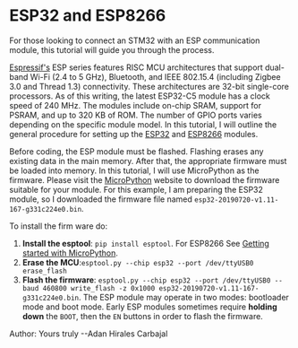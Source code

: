 # ESP32 and ESP8266

For those looking to connect an STM32 with an ESP communication module, this tutorial will guide you through the process.

[Espressif's](https://www.espressif.com/) ESP series features RISC MCU architectures that support dual-band Wi-Fi (2.4 to 5 GHz), Bluetooth, and IEEE 802.15.4 (including Zigbee 3.0 and Thread 1.3) connectivity. These architectures are 32-bit single-core processors. As of this writing, the latest ESP32-C5 module has a clock speed of 240 MHz. The modules include on-chip SRAM, support for PSRAM, and up to 320 KB of ROM. The number of GPIO ports varies depending on the specific module model. In this tutorial, I will outline the general procedure for setting up the [ESP32](http://docs.micropython.org/en/latest/esp32/quickref.html) and [ESP8266](http://docs.micropython.org/en/latest/esp8266/quickref.html) modules.

Before coding, the ESP module must be flashed. Flashing erases any existing data in the main memory. After that, the appropriate firmware must be loaded into memory. In this tutorial, I will use MicroPython as the firmware. Please visit the [MicroPython](https://micropython.org/download/#esp8266) website to download the firmware suitable for your module. For this example, I am preparing the ESP32 module, so I downloaded the firmware file named ```esp32-20190720-v1.11-167-g331c224e0.bin```.

To install the firm ware do:
1. **Install the esptool**: ```pip install esptool```. For ESP8266 See [Getting started with MicroPython](https://docs.micropython.org/en/latest/esp8266/tutorial/intro.html#deploying-the-firmware). 
2. **Erase the MCU**:```esptool.py --chip esp32 --port /dev/ttyUSB0 erase_flash```
3. **Flash the firmware**: ```esptool.py --chip esp32 --port /dev/ttyUSB0 --baud 460800 write_flash -z 0x1000 esp32-20190720-v1.11-167-g331c224e0.bin```. The ESP module may operate in two modes: bootloader mode and boot mode. Early ESP modules sometimes require **holding down** the ```BOOT```, then the ```EN``` buttons in order to flash the firmware.  


Author: Yours truly --Adan Hirales Carbajal